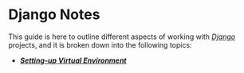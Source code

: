 # Django Notes

This guide is here to outline different aspects of working with [*Django*](https://www.djangoproject.com/) projects, and it is broken down into the following topics:

  - [***Setting-up Virtual Environment***](./Setting-up-Virtual-Environment.md)





